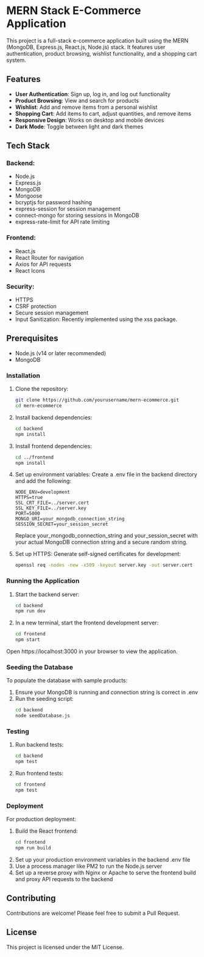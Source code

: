 # MERN Stack E-Commerce Application

This project is a full-stack e-commerce application built using the MERN (MongoDB, Express.js, React.js, Node.js) stack. It features user authentication, product browsing, wishlist functionality, and a shopping cart system.

## Features

- **User Authentication**: Sign up, log in, and log out functionality
- **Product Browsing**: View and search for products
- **Wishlist**: Add and remove items from a personal wishlist
- **Shopping Cart**: Add items to cart, adjust quantities, and remove items
- **Responsive Design**: Works on desktop and mobile devices
- **Dark Mode**: Toggle between light and dark themes

## Tech Stack
### Backend:

- Node.js
- Express.js
- MongoDB
- Mongoose
- bcryptjs for password hashing
- express-session for session management
- connect-mongo for storing sessions in MongoDB
- express-rate-limit for API rate limiting

### Frontend:

- React.js
- React Router for navigation
- Axios for API requests
- React Icons

### Security:

- HTTPS
- CSRF protection
- Secure session management
- Input Sanitization: Recently implemented using the xss package.

## Prerequisites

- Node.js (v14 or later recommended)
- MongoDB

### Installation

1. Clone the repository:
    ```bash
    git clone https://github.com/yourusername/mern-ecommerce.git
    cd mern-ecommerce
    ```

2. Install backend dependencies:
    ```bash
    cd backend
    npm install
    ```

3. Install frontend dependencies:
    ```bash
    cd ../frontend
    npm install
    ```
4. Set up environment variables: Create a .env file in the backend directory and add the following:
    ```plaintext
    NODE_ENV=development
    HTTPS=true
    SSL_CRT_FILE=../server.cert
    SSL_KEY_FILE=../server.key
    PORT=5000
    MONGO_URI=your_mongodb_connection_string
    SESSION_SECRET=your_session_secret
    ```
    Replace your_mongodb_connection_string and your_session_secret with your actual MongoDB connection string and a secure random string.

5. Set up HTTPS:
Generate self-signed certificates for development:
    ```bash
    openssl req -nodes -new -x509 -keyout server.key -out server.cert
    ```

### Running the Application

1. Start the backend server:
    ```bash
    cd backend
    npm run dev
    ```
2. In a new terminal, start the frontend development server:
    ```bash
    cd frontend
    npm start
    ```
Open https://localhost:3000 in your browser to view the application.

### Seeding the Database
To populate the database with sample products:

1. Ensure your MongoDB is running and connection string is correct in .env
2. Run the seeding script:
    ```bash
    cd backend
    node seedDatabase.js
    ```

### Testing
1. Run backend tests:
    ```bash
    cd backend
    npm test
    ```

2. Run frontend tests:
    ```bash
    cd frontend
    npm test
    ```

### Deployment
For production deployment:

1. Build the React frontend:
    ```bash
    cd frontend
    npm run build
    ```
2. Set up your production environment variables in the backend .env file
3. Use a process manager like PM2 to run the Node.js server
4. Set up a reverse proxy with Nginx or Apache to serve the frontend build and proxy API requests to the backend

## Contributing
Contributions are welcome! Please feel free to submit a Pull Request.

## License
This project is licensed under the MIT License.

